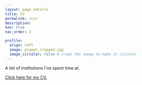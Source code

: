 ```yaml
---
layout: page_notitle
title: CV
permalink: /cv/
description: 
nav: true
nav_order: 3

profile:
  align: left
  image: pigeon_cropped.jpg
  image_circular: false # crops the image to make it circular
---
```


A list of institutions I've spent time at. 

[Click here for my CV.](https://temuulun.github.io/assets/pdf/CV_Temulun.pdf)
